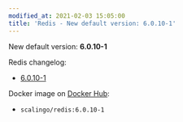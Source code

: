 ```yaml
---
modified_at: 2021-02-03 15:05:00
title: 'Redis - New default version: 6.0.10-1'
---
```


New default version: **6.0.10-1**

Redis changelog:

* [6.0.10-1](https://raw.githubusercontent.com/redis/redis/6.0/00-RELEASENOTES)

Docker image on [Docker Hub](https://hub.docker.com/r/scalingo/redis):

* `scalingo/redis:6.0.10-1`
